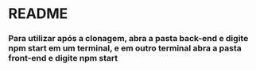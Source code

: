 # README

### Para utilizar após a clonagem, abra a pasta back-end e digite npm start em um terminal, e em outro terminal abra a pasta front-end e digite npm start